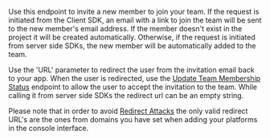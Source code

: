 Use this endpoint to invite a new member to join your team. If the request is initiated from the Client SDK, an email with a link to join the team will be sent to the new member's email address. If the member doesn't exist in the project it will be created automatically. Otherwise, if the request is initiated from server side SDKs, the new member will be automatically added to the team.

Use the 'URL' parameter to redirect the user from the invitation email back to your app. When the user is redirected, use the [Update Team Membership Status](/docs/client/teams#teamsUpdateMembershipStatus) endpoint to allow the user to accept the invitation to the team.  While calling it from server side SDKs the redirect url can be an empty string.

Please note that in order to avoid [Redirect Attacks](https://github.com/OWASP/CheatSheetSeries/blob/master/cheatsheets/Unvalidated_Redirects_and_Forwards_Cheat_Sheet.md) the only valid redirect URL's are the ones from domains you have set when adding your platforms in the console interface.
